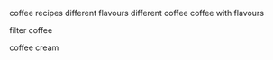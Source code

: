 coffee recipes
different flavours
different coffee
coffee with flavours

filter coffee

coffee cream
